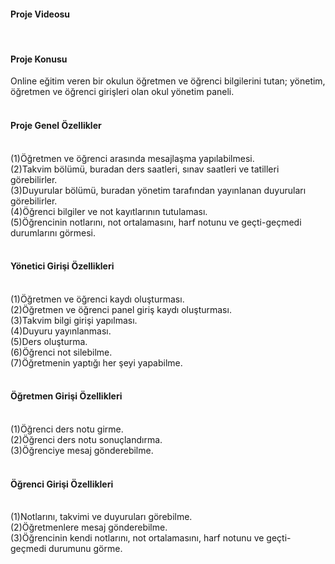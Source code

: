 <h4>Proje Videosu</h4>
<!-- <img src="https://github.com/HuseyinUnalan/images/blob/main/odev4.gif?raw=true" width="auto"> -->
<br>

<h4>Proje Konusu</h4>
<p>
Online eğitim veren bir okulun öğretmen ve öğrenci bilgilerini tutan; yönetim, öğretmen ve öğrenci girişleri olan okul yönetim paneli.
<br><br>
  
<h4>Proje Genel Özellikler</h4>
<br>
(1)Öğretmen ve öğrenci arasında mesajlaşma yapılabilmesi.
<br>
(2)Takvim bölümü, buradan ders saatleri, sınav saatleri ve tatilleri görebilirler.
<br>
(3)Duyurular bölümü, buradan yönetim tarafından yayınlanan duyuruları görebilirler.
<br>
(4)Öğrenci bilgiler ve not kayıtlarının tutulaması.
<br>
(5)Öğrencinin notlarını, not ortalamasını, harf notunu ve geçti-geçmedi durumlarını görmesi.
<br><br>

<h4>Yönetici Girişi Özellikleri</h4>
<br>
(1)Öğretmen ve öğrenci kaydı oluşturması.
<br>
(2)Öğretmen ve öğrenci panel giriş kaydı oluşturması.
<br>
(3)Takvim bilgi girişi yapılması.
<br>
(4)Duyuru yayınlanması.
<br>
(5)Ders oluşturma.
<br>
(6)Öğrenci not silebilme.
<br>
(7)Öğretmenin yaptığı her şeyi yapabilme.
<br><br>

<h4>Öğretmen Girişi Özellikleri</h4>
<br>
(1)Öğrenci ders notu girme.
<br>
(2)Öğrenci ders notu sonuçlandırma.
<br>
(3)Öğrenciye mesaj gönderebilme.
<br><br>

<h4>Öğrenci Girişi Özellikleri</h4>
<br>
(1)Notlarını, takvimi ve duyuruları görebilme.
<br>
(2)Öğretmenlere mesaj gönderebilme.
<br>
(3)Öğrencinin kendi notlarını, not ortalamasını, harf notunu ve geçti-geçmedi durumunu görme.
</p>
